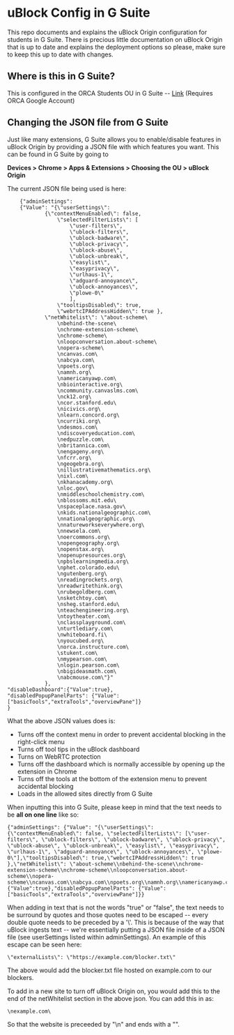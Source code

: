 # uBlock Config in G Suite
This repo documents and explains the uBlock Origin configuration for students in G Suite. There is precious little documentation on uBlock Origin that is up to date and explains the deployment options so please, make sure to keep this up to date with changes.

## Where is this in G Suite?
This is configured in the ORCA Students OU in G Suite -- [Link](https://admin.google.com/ac/chrome/apps/user?org=03ph8a2z1xfya4h) (Requires ORCA Google Account)

## Changing the JSON file from G Suite
Just like many extensions, G Suite allows you to enable/disable features in uBlock Origin by providing a JSON file with which features you want. This can be found in G Suite by going to 

**Devices > Chrome > Apps & Extensions > Choosing the OU > uBlock Origin**

The current JSON file being used is here:

    	{"adminSettings": 
		{"Value": "{\"userSettings\": 
				{\"contextMenuEnabled\": false, 
					\"selectedFilterLists\": [
						\"user-filters\", 
						\"ublock-filters\", 
						\"ublock-badware\", 
						\"ublock-privacy\", 
						\"ublock-abuse\", 
						\"ublock-unbreak\", 
						\"easylist\", 
						\"easyprivacy\", 
						\"urlhaus-1\", 
						\"adguard-annoyance\", 
						\"ublock-annoyances\", 
						\"plowe-0\"
						],
					\"tooltipsDisabled\": true,
					\"webrtcIPAddressHidden\": true },
				\"netWhitelist\": \"about-scheme\
					\nbehind-the-scene\
					\nchrome-extension-scheme\
					\nchrome-scheme\
					\nloopconversation.about-scheme\
					\nopera-scheme\
					\ncanvas.com\
					\nabcya.com\
					\npoets.org\
					\namnh.org\
					\namericanyawp.com\
					\nbiointeractive.org\
					\ncommunity.canvaslms.com\
					\nck12.org\
					\ncor.stanford.edu\
					\nicivics.org\
					\nlearn.concord.org\
					\ncurriki.org\
					\ndesmos.com\
					\ndiscoveryeducation.com\
					\nedpuzzle.com\
					\nbritannica.com\
					\nengageny.org\
					\nfcrr.org\
					\ngeogebra.org\
					\nillustrativemathematics.org\
					\nixl.com\
					\nkhanacademy.org\
					\nloc.gov\
					\nmiddleschoolchemistry.com\
					\nblossoms.mit.edu\
					\nspaceplace.nasa.gov\
					\nkids.nationalgeographic.com\
					\nnationalgeographic.org\
					\nnatureworkseverywhere.org\
					\nnewsela.com\
					\noercommons.org\
					\nopengeography.org\
					\nopenstax.org\
					\nopenupresources.org\
					\npbslearningmedia.org\
					\nphet.colorado.edu\
					\ngutenberg.org\
					\nreadingrockets.org\
					\nreadwritethink.org\
					\nrubegoldberg.com\
					\nsketchtoy.com\
					\nsheg.stanford.edu\
					\nteachengineering.org\
					\ntoytheater.com\
					\nclassplayground.com\
					\nturtlediary.com\
					\nwhiteboard.fi\
					\nyoucubed.org\
					\norca.instructure.com\
					\stukent.com\
					\nmypearson.com\
					\nlogin.pearson.com\
					\nbigideasmath.com\
					\nabcmouse.com\"}"
				},
	"disableDashboard":{"Value":true},
	"disabledPopupPanelParts": {"Value": ["basicTools","extraTools","overviewPane"]}
	}
        

What the above JSON values does is:

- Turns off the context menu in order to prevent accidental blocking in the right-click menu
- Turns off tool tips in the uBlock dashboard
- Turns on WebRTC protection
- Turns off the dashboard which is normally accessible by opening up the extension in Chrome
- Turns off the tools at the bottom of the extension menu to prevent accidental blocking
- Loads in the allowed sites directly from G Suite

    
When inputting this into G Suite, please keep in mind that the text needs to be **all on one line** like so:

    {"adminSettings": {"Value": "{\"userSettings\": {\"contextMenuEnabled\": false, \"selectedFilterLists\": [\"user-filters\", \"ublock-filters\", \"ublock-badware\", \"ublock-privacy\", \"ublock-abuse\", \"ublock-unbreak\", \"easylist\", \"easyprivacy\", \"urlhaus-1\", \"adguard-annoyance\", \"ublock-annoyances\", \"plowe-0\"],\"tooltipsDisabled\": true,\"webrtcIPAddressHidden\": true },\"netWhitelist\": \"about-scheme\\nbehind-the-scene\\nchrome-extension-scheme\\nchrome-scheme\\nloopconversation.about-scheme\\nopera-scheme\\ncanvas.com\\nabcya.com\\npoets.org\\namnh.org\\namericanyawp.com\\nbiointeractive.org\\ncommunity.canvaslms.com\\nck12.org\\ncor.stanford.edu\\nicivics.org\\nlearn.concord.org\\ncurriki.org\\ndesmos.com\\ndiscoveryeducation.com\\nedpuzzle.com\\nbritannica.com\\nengageny.org\\nfcrr.org\\ngeogebra.org\\nillustrativemathematics.org\\nixl.com\\nkhanacademy.org\\nloc.gov\\nmiddleschoolchemistry.com\\nblossoms.mit.edu\\nspaceplace.nasa.gov\\nkids.nationalgeographic.com\\nnationalgeographic.org\\nnatureworkseverywhere.org\\nnewsela.com\\noercommons.org\\nopengeography.org\\nopenstax.org\\nopenupresources.org\\npbslearningmedia.org\\nphet.colorado.edu\\ngutenberg.org\\nreadingrockets.org\\nreadwritethink.org\\nrubegoldberg.com\\nsketchtoy.com\\nsheg.stanford.edu\\nteachengineering.org\\ntoytheater.com\\nclassplayground.com\\nturtlediary.com\\nwhiteboard.fi\\nyoucubed.org\\norca.instructure.com\\stukent.com\\nmypearson.com\\nlogin.pearson.com\\nbigideasmath.com\\nabcmouse.com\"}"},"disableDashboard":{"Value":true},"disabledPopupPanelParts": {"Value": ["basicTools","extraTools","overviewPane"]}}

When adding in text that is not the words "true" or "false", the text needs to be surround by quotes and those quotes need to be escaped -- every double quote needs to be preceded by a '\\'. This is because of the way that uBlock ingests text -- we're essentially putting a JSON file inside of a JSON file (see userSettings listed within adminSettings). An example of this escape can be seen here:

    \"externalLists\": \"https://example.com/blocker.txt\"

The above would add the blocker.txt file hosted on example.com to our blockers.

To add in a new site to turn off uBlock Origin on, you would add this to the end of the netWhitelist section in the above json. You can add this in as:

    \nexample.com\

So that the website is preceeded by "\n" and ends with a "\".
